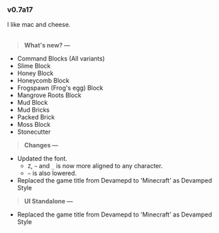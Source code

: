 ### **v0.7a17**
I like mac and cheese.
<br><br>
> **What's new? —**
- Command Blocks (All variants)
- Slime Block
- Honey Block
- Honeycomb Block
- Frogspawn (Frog's egg) Block
- Mangrove Roots Block
- Mud Block
- Mud Bricks
- Packed Brick
- Moss Block
- Stonecutter

> **Changes —**
- Updated the font.
  - `Z`, `~` and `_` is now more aligned to any character.
  - `~` is also lowered.
- Replaced the game title from Devamepd to 'Minecraft' as Devamped Style

> **UI Standalone —**
- Replaced the game title from Devamepd to 'Minecraft' as Devamped Style